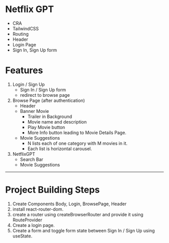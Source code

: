 # Netflix GPT

- CRA
- TailwindCSS
- Routing
- Header
- Login Page
- Sign In, Sign Up form

# Features

1. Login / Sign Up
   - Sign In / Sign Up form
   - redirect to browse page
2. Browse Page (after authentication)
   - Header
   - Banner Movie
     - Trailer in Background
     - Movie name and description
     - Play Movie button
     - More Info button leading to Movie Details Page.
   - Movie Suggestions
     - N lists each of one category with M movies in it.
     - Each list is horizontal carousel.
3. NetflixGPT
   - Search Bar
   - Movie Suggestions

---

# Project Building Steps

1. Create Components Body, Login, BrowsePage, Header
2. install react-router-dom.
3. create a router using createBrowserRouter and provide it using RouteProvider
4. Create a login page.
5. Create a form and toggle form state between Sign In / Sign Up using useState.
